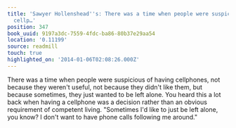 ```yaml
---
title: 'Sawyer Hollenshead''s: There was a time when people were suspicious of having
  cellp…'
position: 347
book_uuid: 9197a3dc-7559-4fdc-ba86-80b37e29aa54
location: '0.11199'
source: readmill
touch: true
highlighted_on: '2014-01-06T02:08:26.000Z'
---
```


There was a time when people were suspicious of having cellphones, not because they weren't useful, not because they didn't like them, but because sometimes, they just wanted to be left alone. You heard this a lot back when having a cellphone was a decision rather than an obvious requirement of competent living. "Sometimes I'd like to just be left alone, you know? I don't want to have phone calls following me around."